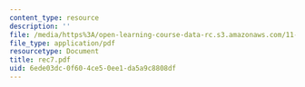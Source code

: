 ```yaml
---
content_type: resource
description: ''
file: /media/https%3A/open-learning-course-data-rc.s3.amazonaws.com/11-204-planning-communications-and-digital-media-fall-2004/6ede03dc0f604ce50ee1da5a9c8808df_rec7.pdf
file_type: application/pdf
resourcetype: Document
title: rec7.pdf
uid: 6ede03dc-0f60-4ce5-0ee1-da5a9c8808df
---
```

